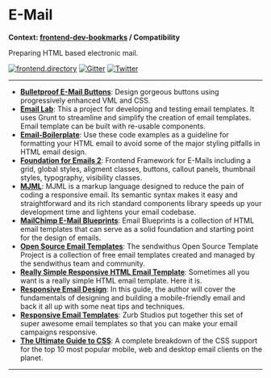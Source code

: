 # E-Mail

**Context: [frontend-dev-bookmarks](../README.md) / Compatibility**

Preparing HTML based electronic mail.

[![frontend.directory](https://img.shields.io/badge/frontend-directory-blue.svg?style=flat-square)](http://frontend.directory/)
[![Gitter](https://img.shields.io/gitter/room/dypsilon/frontend-dev-bookmarks.svg?style=flat-square&maxAge=2592000)](https://gitter.im/dypsilon/frontend-dev-bookmarks)
[![Twitter](https://img.shields.io/badge/follow-twitter-55acee.svg?style=flat-square)](https://twitter.com/FrontendDir)

-----------------------------------------

* **[Bulletproof E-Mail Buttons](https://buttons.cm/)**: Design gorgeous buttons using progressively enhanced VML and CSS.
* **[Email Lab](https://github.com/sparkbox/email-lab)**: This a project for developing and testing email templates. It uses Grunt to streamline and simplify the creation of email templates. Email template can be built with re-usable components.
* **[Email-Boilerplate](https://github.com/seanpowell/Email-Boilerplate)**: Use these code examples as a guideline for formatting your HTML email to avoid some of the major styling pitfalls in HTML email design.
* **[Foundation for Emails 2](http://foundation.zurb.com/emails.html)**: Frontend Framework for E-Mails including a grid, global styles, aligment classes, buttons, callout panels, thumbnail styles, typography, visibility classes.
* **[MJML](https://mjml.io/)**: MJML is a markup language designed to reduce the pain of coding a responsive email. Its semantic syntax makes it easy and straightforward and its rich standard components library speeds up your development time and lightens your email codebase.
* **[MailChimp E-Mail Blueprints](https://github.com/mailchimp/Email-Blueprints)**: Email Blueprints is a collection of HTML email templates that can serve as a solid foundation and starting point for the design of emails.
* **[Open Source Email Templates](https://www.sendwithus.com/resources/templates)**: The sendwithus Open Source Template Project is a collection of free email templates created and managed by the sendwithus team and community.
* **[Really Simple Responsive HTML Email Template](https://github.com/leemunroe/responsive-html-email-template)**: Sometimes all you want is a really simple HTML email template. Here it is.
* **[Responsive Email Design](https://www.campaignmonitor.com/dev-resources/guides/mobile/)**: In this guide, the author will cover the fundamentals of designing and building a mobile-friendly email and back it all up with some neat tips and techniques.
* **[Responsive Email Templates](http://zurb.com/playground/responsive-email-templates)**: Zurb Studios put together this set of super awesome email templates so that you can make your email campaigns responsive.
* **[The Ultimate Guide to CSS](https://www.campaignmonitor.com/css/)**: A complete breakdown of the CSS support for the top 10 most popular mobile, web and desktop email clients on the planet.

------------------
